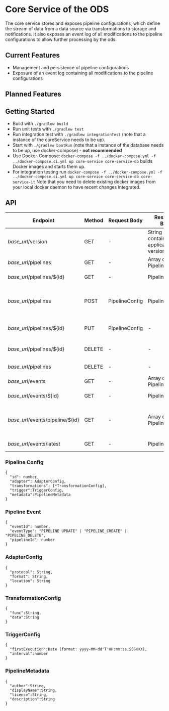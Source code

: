 # Core Service of the ODS
The core service stores and exposes pipeline configurations, which define the stream of data from a data source via transformations to storage and notifications.
It also exposes an event log of all modifications to the pipeline configurations to allow further processing by the ods.

## Current Features
* Management and persistence of pipeline configurations
* Exposure of an event log containing all modifications to the pipeline configurations

## Planned Features


## Getting Started

* Build with `./gradlew build`
* Run unit tests with `./gradlew test`
* Run integration test with `./gradlew integrationTest` (note that a instance of the coreService needs to be up).
* Start with `./gradlew bootRun`  (note that a instance of the database needs to be up, use docker-compose) - <b>not recommended</b>
* Use Docker-Compose: `docker-compose -f ../docker-compose.yml -f ../docker-compose.ci.yml up core-service core-service-db` builds Docker images and starts them up. 
* For integration testing run `docker-compose -f ../docker-compose.yml -f ../docker-compose.ci.yml up core-service core-service-db core-service-it`
Note that you need to delete existing docker images from your local docker daemon to have recent changes integrated. 

## API
| Endpoint  | Method  | Request Body  | Response Body | Description |
|---|---|---|---|---|
| *base_url*/version  | GET  | -  | String containing the application version  | Get current service version |
| *base_url*/pipelines  | GET  | -  | Array of PipelineConfigs  | Get all saved pipelines |
| *base_url*/pipelines/${id}  | GET  | -  | PipelineConfig  | Get pipeline with id ${id} | 
| *base_url*/pipelines  | POST  | PipelineConfig | PipelineConfig | Create a new pipeline (id will be set by the core service) |
| *base_url*/pipelines/${id}  | PUT  | PipelineConfig | - | Update existing pipeline |
| *base_url*/pipelines/${id}  | DELETE  | - | - | Delete existing pipeline |
| *base_url*/pipelines  | DELETE  | - | - | Delete all pipelines |
| *base_url*/events  | GET  | -  | Array of PipelineEvents  | Get all events |
| *base_url*/events/${id}  | GET  | -  | PipelineEvent  | Get a event with id ${id} |
| *base_url*/events/pipeline/${id}  | GET  | -  | Array of PipelineEvents | Get all events that log modifications of pipeline with id ${id} |
| *base_url*/events/latest  | GET  | -  | PipelineEvent  | Get latest event |

### Pipeline Config
```
{ 
  "id": number,
  "adapter": AdapterConfig,
  "transformations": [*TransformationConfig],
  "trigger":TriggerConfig,
  "metadata":PipelineMetadata
}
```
### Pipeline Event
```
{
  "eventId": number,
  "eventType": "PIPELINE UPDATE" | "PIPELINE_CREATE" | "PIPELINE_DELETE",
  "pipelineId": number
}
```

### AdapterConfig
```
{
  "protocol": String,
  "format": String,
  "location": String
}
```

### TransformationConfig
```
{
  "func":String,
  "data":String
}
```

### TriggerConfig
```
{
  "firstExecution":Date (format: yyyy-MM-dd'T'HH:mm:ss.SSSXXX),
  "interval":number
}
```

### PipelineMetadata 
```
{
  "author":String,
  "displayName":String,
  "license":String,
  "description":String
}
```


